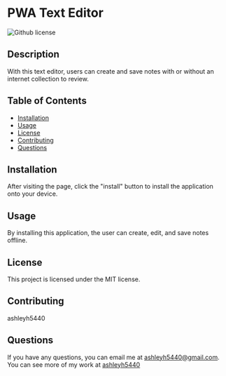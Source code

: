 # PWA Text Editor
   ![Github license](https://img.shields.io/badge/license-MIT-blue.svg) 
  ## Description 
  With this text editor, users can create and save notes with or without an internet collection to review. 
  ## Table of Contents
  - [Installation](#installation)
  - [Usage](#usage)
  - [License](#license)
  - [Contributing](#contributing)
  - [Questions](#questions)


  ## Installation
  After visiting the page, click the "install" button to install the application onto your device.
  ## Usage
  By installing this application, the user can create, edit, and save notes offline.
  ## License 
 This project is licensed under the MIT license.
  ## Contributing
  ashleyh5440
  ## Questions
  If you have any questions, you can email me at ashleyh5440@gmail.com.
  You can see more of my work at [ashleyh5440](https://github.com/ashleyh5440)
